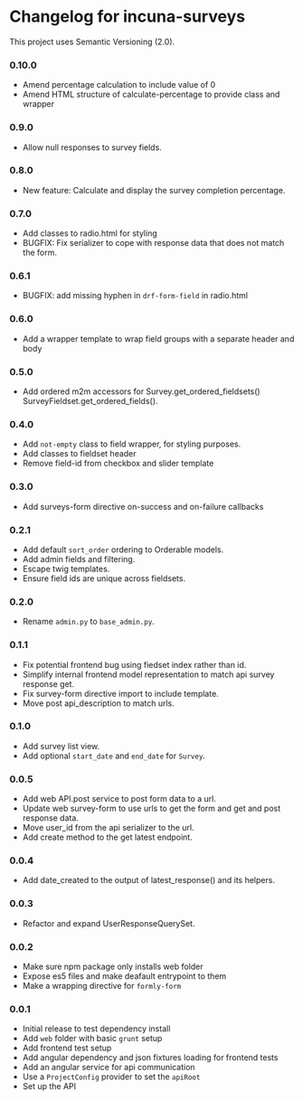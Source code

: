 # Changelog for incuna-surveys

This project uses Semantic Versioning (2.0).

### 0.10.0
* Amend percentage calculation to include value of 0
* Amend HTML structure of calculate-percentage to provide class and wrapper

### 0.9.0
* Allow null responses to survey fields.

### 0.8.0
* New feature: Calculate and display the survey completion percentage.

### 0.7.0
* Add classes to radio.html for styling
* BUGFIX: Fix serializer to cope with response data that does not match the form.

### 0.6.1
* BUGFIX: add missing hyphen in `drf-form-field` in radio.html

### 0.6.0
* Add a wrapper template to wrap field groups with a separate header and body

### 0.5.0
  * Add ordered m2m accessors for Survey.get_ordered_fieldsets() SurveyFieldset.get_ordered_fields().

### 0.4.0
* Add `not-empty` class to field wrapper, for styling purposes.
* Add classes to fieldset header
* Remove field-id from checkbox and slider template

### 0.3.0
* Add surveys-form directive on-success and on-failure callbacks

### 0.2.1
* Add default `sort_order` ordering to Orderable models.
* Add admin fields and filtering.
* Escape twig templates.
* Ensure field ids are unique across fieldsets.

### 0.2.0
* Rename `admin.py` to `base_admin.py`.

### 0.1.1
* Fix potential frontend bug using fiedset index rather than id.
* Simplify internal frontend model representation to match api survey response get.
* Fix survey-form directive import to include template.
* Move post api_description to match urls.

### 0.1.0
* Add survey list view.
* Add optional `start_date` and `end_date` for `Survey`.

### 0.0.5
* Add web API.post service to post form data to a url.
* Update web survey-form to use urls to get the form and get and post response data.
* Move user_id from the api serializer to the url.
* Add create method to the get latest endpoint.

### 0.0.4
* Add date_created to the output of latest_response() and its helpers.

### 0.0.3
* Refactor and expand UserResponseQuerySet.

### 0.0.2
* Make sure npm package only installs web folder
* Expose es5 files and make deafault entrypoint to them
* Make a wrapping directive for `formly-form`

### 0.0.1
* Initial release to test dependency install
* Add `web` folder with basic `grunt` setup
* Add frontend test setup
* Add angular dependency and json fixtures loading for frontend tests
* Add an angular service for api communication
* Use a `ProjectConfig` provider to set the `apiRoot`
* Set up the API

